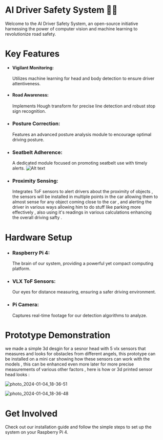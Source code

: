# AI Driver Safety System 🚗💡

Welcome to the AI Driver Safety System, an open-source initiative harnessing the power of computer vision and machine learning to revolutionize road safety.

# Key Features
- #### Vigilant Monitoring:
  Utilizes machine learning for head and body detection to ensure driver attentiveness.
  
- #### Road Awareness:
  Implements Hough transform for precise line detection and robust stop sign recognition.
- ### Posture Correction:
  Features an advanced posture analysis module to encourage optimal driving posture.
- ### Seatbelt Adherence:
  A dedicated module focused on promoting seatbelt use with timely alerts.
  ![Alt text](URL)

- ### Proximity Sensing:
  Integrates ToF sensors to alert drivers about the proximity of objects , the sensors will be installed in multiple points in the car
  allowing them to almost sense for any object coming close to the car , and alerting the driver in various ways allowing him to do stuff like parking more effectively ,
  also using it's readings in various calculations enhancing the overall driving safty .
# Hardware Setup
- ### Raspberry Pi 4:
  The brain of our system, providing a powerful yet compact computing platform.
- ### VLX ToF Sensors: 
  Our eyes for distance measuring, ensuring a safer driving environment.
- ### Pi Camera:
  Captures real-time footage for our detection algorithms to analyze.
# Prototype Demonstration 
we made a simple 3d desgin for a sesnor head with 5 vlx sensors that measures and looks for obstacles from different angels, 
this prototype can be installed on a mini car showing how these sensors can work with the models , this can be enhanced even more later for more precise measurements of various other factors ,
here is how or 3d printed sensor head looks :

![photo_2024-01-04_18-36-51](https://github.com/rania-hossam/AI_Driver_safety_System-/assets/103861444/a2579d22-bce6-489a-8f3b-249e8293ddd6)

![photo_2024-01-04_18-36-48](https://github.com/rania-hossam/AI_Driver_safety_System-/assets/103861444/364560ce-a04d-4409-a4fe-1b30837a6021)




# Get Involved
Check out our installation guide and follow the simple steps to set up the system on your Raspberry Pi 4.
